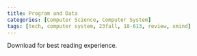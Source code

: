 ```yaml
---
title: Program and Data
categories: [Computer Science, Computer System]
tags: [tech, computer system, 23fall, 18-613, review, xmind]
---
```


Download for best reading experience.

<object data="{{ site.baseurl }}/assets/pdf/23fall-midterm/18613-program-data.pdf" type="application/pdf" width="100%" height="1000px">
</object>
